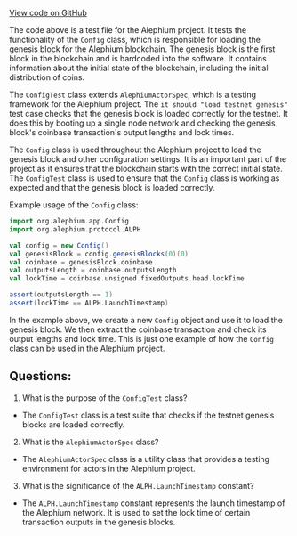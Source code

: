 [View code on GitHub](https://github.com/alephium/alephium/blob/master/app/src/it/scala/org/alephium/app/ConfigTest.scala)

The code above is a test file for the Alephium project. It tests the functionality of the `Config` class, which is responsible for loading the genesis block for the Alephium blockchain. The genesis block is the first block in the blockchain and is hardcoded into the software. It contains information about the initial state of the blockchain, including the initial distribution of coins.

The `ConfigTest` class extends `AlephiumActorSpec`, which is a testing framework for the Alephium project. The `it should "load testnet genesis"` test case checks that the genesis block is loaded correctly for the testnet. It does this by booting up a single node network and checking the genesis block's coinbase transaction's output lengths and lock times.

The `Config` class is used throughout the Alephium project to load the genesis block and other configuration settings. It is an important part of the project as it ensures that the blockchain starts with the correct initial state. The `ConfigTest` class is used to ensure that the `Config` class is working as expected and that the genesis block is loaded correctly.

Example usage of the `Config` class:

```scala
import org.alephium.app.Config
import org.alephium.protocol.ALPH

val config = new Config()
val genesisBlock = config.genesisBlocks(0)(0)
val coinbase = genesisBlock.coinbase
val outputsLength = coinbase.outputsLength
val lockTime = coinbase.unsigned.fixedOutputs.head.lockTime

assert(outputsLength == 1)
assert(lockTime == ALPH.LaunchTimestamp)
```

In the example above, we create a new `Config` object and use it to load the genesis block. We then extract the coinbase transaction and check its output lengths and lock time. This is just one example of how the `Config` class can be used in the Alephium project.
## Questions: 
 1. What is the purpose of the `ConfigTest` class?
- The `ConfigTest` class is a test suite that checks if the testnet genesis blocks are loaded correctly.

2. What is the `AlephiumActorSpec` class?
- The `AlephiumActorSpec` class is a utility class that provides a testing environment for actors in the Alephium project.

3. What is the significance of the `ALPH.LaunchTimestamp` constant?
- The `ALPH.LaunchTimestamp` constant represents the launch timestamp of the Alephium network. It is used to set the lock time of certain transaction outputs in the genesis blocks.